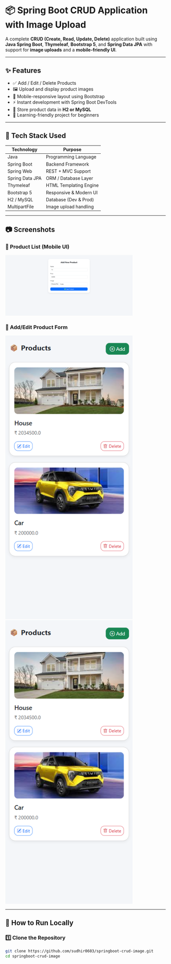 # 📦 Spring Boot CRUD Application with Image Upload

A complete **CRUD (Create, Read, Update, Delete)** application built using **Java Spring Boot**, **Thymeleaf**, **Bootstrap 5**, and **Spring Data JPA** with support for **image uploads** and a **mobile-friendly UI**.

---

## ✨ Features

- ✅ Add / Edit / Delete Products
- 🖼️ Upload and display product images
- 📱 Mobile-responsive layout using Bootstrap
- ⚡ Instant development with Spring Boot DevTools
- 💾 Store product data in **H2 or MySQL**
- 🧠 Learning-friendly project for beginners

---

## 🧰 Tech Stack Used

| Technology     | Purpose                             |
|----------------|-------------------------------------|
| Java           | Programming Language                |
| Spring Boot    | Backend Framework                   |
| Spring Web     | REST + MVC Support                  |
| Spring Data JPA| ORM / Database Layer                |
| Thymeleaf      | HTML Templating Engine              |
| Bootstrap 5    | Responsive & Modern UI              |
| H2 / MySQL     | Database (Dev & Prod)               |
| MultipartFile  | Image upload handling               |

---

## 📷 Screenshots

### 📱 Product List (Mobile UI)
<img src="screenshots/addproductwindos.png" width="400" alt="Add Product Form" />

### 📝 Add/Edit Product Form
<img src="screenshots/allproducts.png" width="400" alt="Product List" />

<img src="screenshots/allproducts.png" width="400" alt="Product List" />

---

## 🚀 How to Run Locally

### 1️⃣ Clone the Repository

```bash
git clone https://github.com/sudhir0603/springboot-crud-image.git
cd springboot-crud-image
